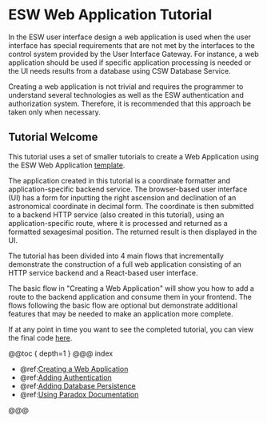 # ESW Web Application Tutorial

In the ESW user interface design a web application is used when the user interface has special requirements that are not
met by the interfaces to the control system provided by the User Interface Gateway. For instance, a web application
should be used if specific application processing is needed or the UI needs results from a database using CSW Database
Service.

Creating a web application is not trivial and requires the programmer to understand several technologies as well as the
ESW authentication and authorization system. Therefore, it is recommended that this approach be taken only when
necessary.

## Tutorial Welcome

This tutorial uses a set of smaller tutorials to create a Web Application using the ESW Web Application [template](https://github.com/tmtsoftware/esw-web-app-template.g8).

The application created in this tutorial is a coordinate formatter and application-specific backend service. The browser-based user interface (UI) has a form for inputting the 
right ascension and declination of an astronomical coordinate in decimal form. The coordinate is then submitted to a backend HTTP service (also created in this tutorial), 
using an application-specific route, where it is processed and returned as a formatted sexagesimal position. The returned result is then displayed in the UI.

The tutorial has been divided
into 4 main flows that incrementally demonstrate the construction of a full web application consisting of an
HTTP service backend and a React-based user interface.

The basic flow in "Creating a Web Application" will show you how to add a route to the backend application and consume them in your frontend.
The flows following the basic flow are optional but demonstrate additional features that may be needed to make an application more complete.

If at any point in time you want to see the completed tutorial, you can view the final code [here](https://github.com/tmtsoftware/esw-web-app-example).

@@toc { depth=1 }
@@@ index

- @ref:[Creating a Web Application](flows/base-flow.md)
- @ref:[Adding Authentication](flows/auth-flow.md)
- @ref:[Adding Database Persistence](flows/db-flow.md)
- @ref:[Using Paradox Documentation](flows/docs-flow.md)

@@@
